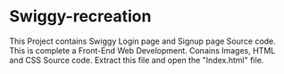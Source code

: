 # Swiggy-recreation
This Project contains Swiggy Login page and Signup page Source code.
This is complete a Front-End Web Development. Conains Images, HTML and CSS Source code.
Extract this file and open the "Index.html" file.
